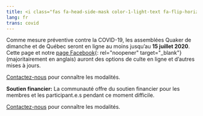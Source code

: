 ```yaml
---
title: <i class="fas fa-head-side-mask color-1-light-text fa-flip-horizontal"></i> Maladie COVID-19
lang: fr
trans: covid
---
```

Comme mesure préventive contre la COVID-19, les assemblées Quaker de dimanche et de Québec seront en ligne au moins jusqu’au **15 juillet 2020**. Cette page et notre [page Facebook](https://www.facebook.com/MontrealQuakers/){: rel="noopener" target="_blank"} (majoritairement en anglais) auront des options de culte en ligne et d’autres mises à jours.

[Contactez-nous](/contact-fr.html) pour connaître les modalités.

**Soutien financier:** La communauté offre du soutien financier pour les membres et les participant.e.s pendant ce moment difficile.

[Contactez-nous](/contact-fr.html) pour connaître les modalités.
